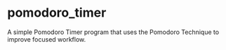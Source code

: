 # pomodoro_timer
A simple Pomodoro Timer program that uses the Pomodoro Technique to improve focused workflow. 
